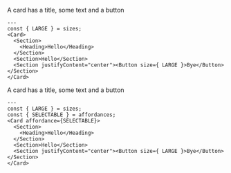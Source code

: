 A card has a title, some text and a button

```react|span-3
---
const { LARGE } = sizes;
<Card>
  <Section>
    <Heading>Hello</Heading>
  </Section>
  <Section>Hello</Section>
  <Section justifyContent="center"><Button size={ LARGE }>Bye</Button></Section>
</Card>
```

A card has a title, some text and a button

```react|span-3
---
const { LARGE } = sizes;
const { SELECTABLE } = affordances;
<Card affordance={SELECTABLE}>
  <Section>
    <Heading>Hello</Heading>
  </Section>
  <Section>Hello</Section>
  <Section justifyContent="center"><Button size={ LARGE }>Bye</Button></Section>
</Card>
```
